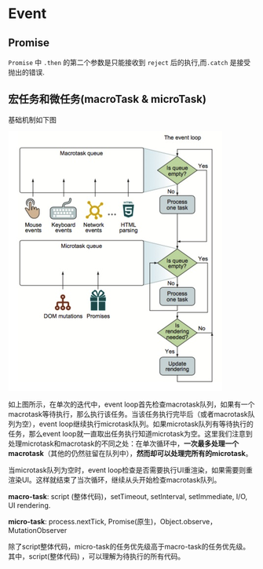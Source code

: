 # Event

## Promise

`Promise` 中 `.then` 的第二个参数是只能接收到 `reject` 后的执行,而`.catch` 是接受抛出的错误.

## 宏任务和微任务(macroTask & microTask)

 基础机制如下图

![Event/Untitled.png](Event/Untitled.png)

如上图所示，在单次的迭代中，event loop首先检查macrotask队列，如果有一个macrotask等待执行，那么执行该任务。当该任务执行完毕后（或者macrotask队列为空），event loop继续执行microtask队列。如果microtask队列有等待执行的任务，那么event loop就一直取出任务执行知道microtask为空。这里我们注意到处理microtask和macrotask的不同之处：在单次循环中，**一次最多处理一个macrotask**（其他的仍然驻留在队列中），**然而却可以处理完所有的microtask**。

当microtask队列为空时，event loop检查是否需要执行UI重渲染，如果需要则重渲染UI。这样就结束了当次循环，继续从头开始检查macrotask队列。

**macro-task**: script (整体代码)，setTimeout, setInterval, setImmediate, I/O, UI rendering.

**micro-task**: process.nextTick, Promise(原生)，Object.observe，MutationObserver

除了script整体代码，micro-task的任务优先级高于macro-task的任务优先级。其中，script(整体代码) ，可以理解为待执行的所有代码。